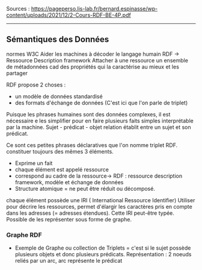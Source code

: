 Sources : 
https://pageperso.lis-lab.fr/bernard.espinasse/wp-content/uploads/2021/12/2-Cours-RDF-BE-4P.pdf
___ 

## Sémantiques des Données 

normes W3C
Aider les machines à décoder le langage humain 
RDF -> Ressource Description framework 
Attacher à une ressource un ensemble de métadonnées cad des propriétés qui la caractérise au mieux et les partager 

RDF propose 2 choses : 
- un modèle de données standardisé
- des formats d'échange de données (C'est ici que l'on parle de triplet)

Puisque les phrases humaines sont des  données complexes, il est nécessaire e les simplifier pour en faire plusieurs faits simples interprétable par la machine. 
Sujet - prédicat - objet 
relation établit entre un sujet et son prédicat. 

Ce sont ces petites phrases déclaratives que l'on nomme triplet RDF. 
constituer toujours des mêmes 3 éléments. 
- Exprime un fait 
- chaque élément est appelé ressource
- correspond au cadre de la ressource-> RDF : ressource description framework, modèle et échange de données 
- Structure atomique = ne peut être réduit ou décomposé. 

chaque élément possède une IRI ( International Ressource Identifier)
Utiliser pour décrire les ressources, permet d'élargir les caractères pris en compte dans les adresses (= adresses étendues). Cette IRI peut-être typée. 
Possible de les représenter sous forme de graphe. 

### Graphe RDF 

- Exemple de Graphe ou collection de Triplets = c'est si le sujet possède plusieurs objets et donc plusieurs prédicats. 
Représentation : 2 noeuds reliés par un arc, arc représente le prédicat 
